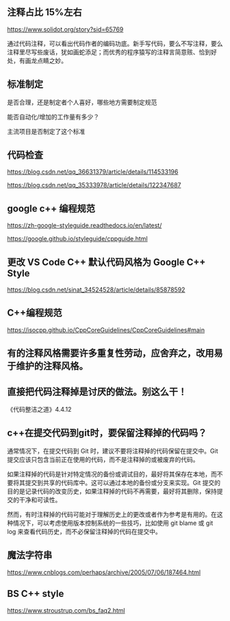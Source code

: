 ## 注释占比 15%左右

https://www.solidot.org/story?sid=65769

通过代码注释，可以看出代码作者的编码功底。新手写代码，要么不写注释，要么注释里尽写些废话，犹如画蛇添足；而优秀的程序猿写的注释言简意赅、恰到好处，有画龙点睛之妙。

## 标准制定

是否合理，还是制定者个人喜好，哪些地方需要制定规范

能否自动化/增加的工作量有多少？

主流项目是否制定了这个标准

## 代码检查

https://blog.csdn.net/qq_36631379/article/details/114533196

https://blog.csdn.net/qq_35333978/article/details/122347687

## google c++ 编程规范

https://zh-google-styleguide.readthedocs.io/en/latest/

https://google.github.io/styleguide/cppguide.html

## 更改 VS Code C++ 默认代码风格为 Google C++ Style

https://blog.csdn.net/sinat_34524528/article/details/85878592

## C++编程规范

https://isocpp.github.io/CppCoreGuidelines/CppCoreGuidelines#main

## 有的注释风格需要许多重复性劳动，应舍弃之，改用易于维护的注释风格。

## 直接把代码注释掉是讨厌的做法。别这么干！

《代码整洁之道》4.4.12

## c++在提交代码到git时，要保留注释掉的代码吗？

通常情况下，在提交代码到 Git 时，建议不要将注释掉的代码保留在提交中。Git 提交应该只包含当前正在使用的代码，而不是注释掉的或被废弃的代码。

如果注释掉的代码是针对特定情况的备份或调试目的，最好将其保存在本地，而不要将其提交到共享的代码库中。这可以通过本地的备份或分支来实现。Git 提交的目的是记录代码的改变历史，如果注释掉的代码不再需要，最好将其删除，保持提交的干净和可读性。

然而，有时注释掉的代码可能对于理解历史上的更改或者作为参考是有用的。在这种情况下，可以考虑使用版本控制系统的一些技巧，比如使用 git blame 或 git log 来查看代码历史，而不必保留注释掉的代码在提交中。

## 魔法字符串

https://www.cnblogs.com/perhaps/archive/2005/07/06/187464.html

## BS C++ style

https://www.stroustrup.com/bs_faq2.html